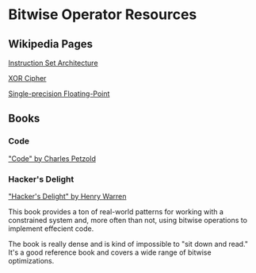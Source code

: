 # Bitwise Operator Resources

## Wikipedia Pages

[Instruction Set Architecture](https://en.wikipedia.org/wiki/Instruction_set_architecture)

[XOR Cipher](https://en.wikipedia.org/wiki/XOR_cipher)

[Single-precision Floating-Point](https://en.wikipedia.org/wiki/Single-precision_floating-point_format)

## Books

### Code

["Code" by Charles Petzold](https://www.amazon.com/Code-Language-Computer-Hardware-Software/dp/0735611319/ref=tmm_pap_swatch_0?_encoding=UTF8&qid=&sr=)

### Hacker's Delight

["Hacker's Delight" by Henry Warren](https://www.amazon.com/Hackers-Delight-2nd-Henry-Warren/dp/0321842685)

This book provides a ton of real-world patterns for working with a constrained
system and, more often than not, using bitwise operations to implement effecient
code.

The book is really dense and is kind of impossible to "sit down and read." It's
a good reference book and covers a wide range of bitwise optimizations.
